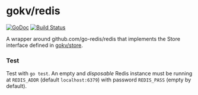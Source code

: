 # gokv/redis
[![GoDoc](https://godoc.org/github.com/gokv/redis?status.svg)](https://godoc.org/github.com/gokv/redis)
[![Build Status](https://travis-ci.org/gokv/redis.svg?branch=master)](https://travis-ci.org/gokv/redis)

A wrapper around github.com/go-redis/redis that implements the Store interface defined in [gokv/store](https://github.com/gokv/store).

### Test
Test with `go test`. An empty and *disposable* Redis instance must be running at `REDIS_ADDR` (default `localhost:6379`) with password `REDIS_PASS` (empty by default).
